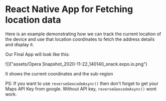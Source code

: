 # React Native App for Fetching location data

Here is an example demonstrating how we can track the current location of the device and use that location coordinates to fetch the address details and display it.

Our Final App will look like this:

![]("assets/Opera Snapshot_2020-11-22_140140_snack.expo.io.png")

It shows the current coordinates and the sub-region

PS: If you want to use `reverseGeocodeAsync()` then don't forget to get your Maps API Key from google. Without API key, `reverseGeocodeAsync()` wont work.
